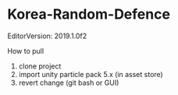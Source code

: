# Korea-Random-Defence

EditorVersion: 2019.1.0f2

How to pull

1. clone project
2. import unity particle pack 5.x (in asset store)
3. revert change (git bash or GUI)
